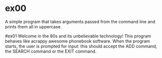 # ex00
A simple program that takes arguments passed from the command line and prints them all in uppercase.

#ex01
Welcome in the 80s and its unbelievable technology! This program behaves like acrappy awesome phonebook software. When the program starts, the user is prompted for input: this should accept the ADD command, the SEARCH command or the EXIT command.
